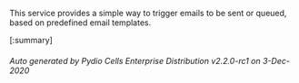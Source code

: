 






This service provides a simple way to trigger emails to be sent or queued, based on predefined email templates.

[:summary]

###### Auto generated by Pydio Cells Enterprise Distribution v2.2.0-rc1 on 3-Dec-2020
